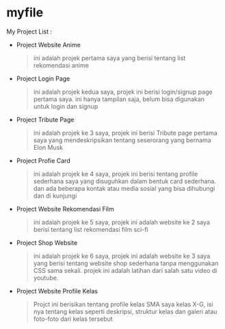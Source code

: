 # myfile
My Project List :

* Project Website Anime
    >ini adalah projek pertama saya yang berisi tentang list rekomendasi anime 
* Project Login Page
    >ini adalah projek kedua saya, projek ini berisi login/signup page pertama saya. ini hanya tampilan saja, belum bisa digunakan untuk login dan signup
* Project Tribute Page
    >ini adalah projek ke 3 saya, projek ini berisi Tribute page pertama saya yang mendeskripsikan tentang seserorang yang bernama Elon Musk
* Project Profie Card
    >ini adalah projek ke 4 saya, projek ini berisi tentang profile sederhana saya yang disuguhkan dalam bentuk card sederhana. dan ada beberapa kontak atau media sosial yang bisa dihubungi dan di kunjungi
* Project Website Rekomendasi Film
    >ini adalah projek ke 5 saya, projek ini adalah website ke 2 saya berisi tentang list rekomendasi film sci-fi
* Project Shop Website
    >ini adalah projek ke 6 saya, projek ini adalah website ke 3 saya yang berisi tentang website shop sederhana tanpa menggunakan CSS sama sekali. projek ini adalah latihan dari salah satu video di youtube.
* Project Website Profile Kelas
    >Projct ini berisikan tentang profile kelas SMA saya kelas X-G, isi nya tentang kelas seperti deskripsi, struktur kelas dan galeri atau foto-foto dari kelas tersebut